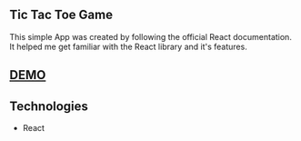 ## Tic Tac Toe Game
This simple App was created by following the official React documentation. It helped me get familiar with the React library and it's features.

## [DEMO](https://cherry-tic-tac-toe.netlify.com/)

## Technologies
* React
